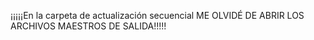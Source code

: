 ¡¡¡¡¡En la carpeta de actualización secuencial ME OLVIDÉ DE ABRIR LOS ARCHIVOS MAESTROS DE SALIDA!!!!!
